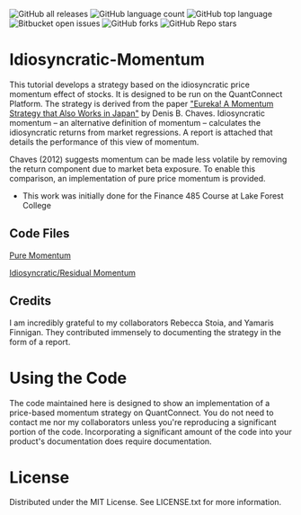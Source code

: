 ![GitHub all releases](https://img.shields.io/github/downloads/KobAmoah/Idiosyncratic-Momentum/total)
![GitHub language count](https://img.shields.io/github/languages/count/KobAmoah/Idiosyncratic-Momentum) 
![GitHub top language](https://img.shields.io/github/languages/top/KobAmoah/Idiosyncratic-Momentum?color=yellow) 
![Bitbucket open issues](https://img.shields.io/bitbucket/issues/KobAmoah/Idiosyncratic-Momentum)
![GitHub forks](https://img.shields.io/github/forks/KobAmoah/Idiosyncratic-Momentum?style=social)
![GitHub Repo stars](https://img.shields.io/github/stars/KobAmoah/Idiosyncratic-Momentum?style=social)

# Idiosyncratic-Momentum
  This tutorial develops a strategy based on the idiosyncratic price momentum effect of stocks. It is designed to be run on the QuantConnect Platform. The strategy is derived from the paper ["Eureka! A Momentum Strategy that Also Works in Japan"](https://papers.ssrn.com/sol3/papers.cfm?abstract_id=1982100) by Denis B. Chaves. Idiosyncratic momentum – an alternative definition of momentum – calculates the idiosyncratic returns from market regressions. A report is attached that details the performance of this view of momentum.
  
  Chaves (2012) suggests momentum can be made less volatile by removing the return component due to market beta exposure. To enable this comparison, an implementation of pure price momentum is provided.
 
* This work was initially done for the Finance 485 Course at Lake Forest College

## Code Files
[Pure Momentum](https://github.com/KobAmoah/Residual-Momentum/blob/main/Code/PureMomentum.py)

[Idiosyncratic/Residual Momentum](https://github.com/KobAmoah/Residual-Momentum/blob/main/Code/ResidualMomentum.py)


## Credits
I am incredibly grateful to my collaborators Rebecca Stoia, and Yamaris Finnigan. They contributed immensely to documenting the strategy in the form of a report.

# Using the Code
The code maintained here is designed to show an implementation of a price-based momentum strategy on QuantConnect. You do not need to contact me nor my collaborators unless you're reproducing a significant portion of the code. Incorporating a significant amount of the code into your product's documentation does require documentation.

# License
Distributed under the MIT License. See LICENSE.txt for more information.
